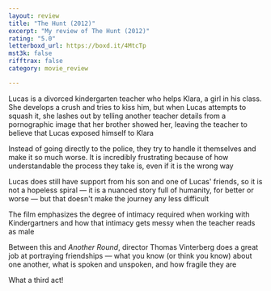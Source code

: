 ```yaml
---
layout: review
title: "The Hunt (2012)"
excerpt: "My review of The Hunt (2012)"
rating: "5.0"
letterboxd_url: https://boxd.it/4MtcTp
mst3k: false
rifftrax: false
category: movie_review

---
```


Lucas is a divorced kindergarten teacher who helps Klara, a girl in his class. She develops a crush and tries to kiss him, but when Lucas attempts to squash it, she lashes out by telling another teacher details from a pornographic image that her brother showed her, leaving the teacher to believe that Lucas exposed himself to Klara

Instead of going directly to the police, they try to handle it themselves and make it so much worse. It is incredibly frustrating because of how understandable the process they take is, even if it is the wrong way

Lucas does still have support from his son and one of Lucas' friends, so it is not a hopeless spiral — it is a nuanced story full of humanity, for better or worse  — but that doesn't make the journey any less difficult

The film emphasizes the degree of intimacy required when working with Kindergartners and how that intimacy gets messy when the teacher reads as male

Between this and <i>Another Round</i>, director Thomas Vinterberg does a great job at portraying friendships — what you know (or think you know) about one another, what is spoken and unspoken, and how fragile they are

What a third act!